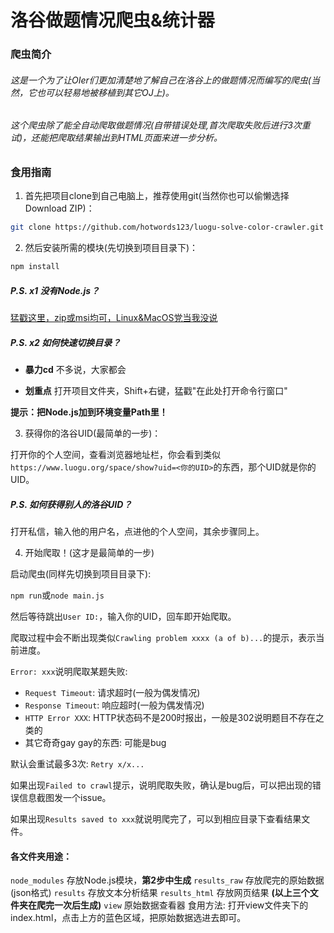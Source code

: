 # 洛谷做题情况爬虫&统计器

### 爬虫简介

###### 这是一个为了让OIer们更加清楚地了解自己在洛谷上的做题情况而编写的爬虫(当然，它也可以轻易地被移植到其它OJ上)。

###### 这个爬虫除了能全自动爬取做题情况(自带错误处理,首次爬取失败后进行3次重试)，还能把爬取结果输出到HTML页面来进一步分析。

### 食用指南

1. 首先把项目clone到自己电脑上，推荐使用git(当然你也可以偷懒选择Download ZIP)：

```bash
git clone https://github.com/hotwords123/luogu-solve-color-crawler.git
```

2. 然后安装所需的模块(先切换到项目目录下)：

```bash
npm install
```

##### P.S. x1 没有Node.js？

[猛戳这里，zip或msi均可，Linux&MacOS党当我没说](http://nodejs.cn/download/)

##### P.S. x2 如何快速切换目录？

- **暴力cd** 不多说，大家都会

- **划重点** 打开项目文件夹，Shift+右键，猛戳"在此处打开命令行窗口"

**提示：把Node.js加到环境变量Path里！**

3. 获得你的洛谷UID(最简单的一步)：

打开你的个人空间，查看浏览器地址栏，你会看到类似`https://www.luogu.org/space/show?uid=<你的UID>`的东西，那个UID就是你的UID。

##### P.S. 如何获得别人的洛谷UID？

打开私信，输入他的用户名，点进他的个人空间，其余步骤同上。

4. 开始爬取！(这才是最简单的一步)

启动爬虫(同样先切换到项目目录下):

`npm run`或`node main.js`

然后等待跳出`User ID:`，输入你的UID，回车即开始爬取。

爬取过程中会不断出现类似`Crawling problem xxxx (a of b)...`的提示，表示当前进度。

`Error: xxx`说明爬取某题失败:

- `Request Timeout`: 请求超时(一般为偶发情况)
- `Response Timeout`: 响应超时(一般为偶发情况)
- `HTTP Error XXX`: HTTP状态码不是200时报出，一般是302说明题目不存在之类的
- 其它奇奇gay gay的东西: 可能是bug

默认会重试最多3次: `Retry x/x...`

如果出现`Failed to crawl`提示，说明爬取失败，确认是bug后，可以把出现的错误信息截图发一个issue。

如果出现`Results saved to xxx`就说明爬完了，可以到相应目录下查看结果文件。

#### 各文件夹用途：

`node_modules` 存放Node.js模块，**第2步中生成**
`results_raw` 存放爬完的原始数据(json格式)
`results` 存放文本分析结果
`results_html` 存放网页结果
**(以上三个文件夹在爬完一次后生成)**
`view` 原始数据查看器
食用方法: 打开view文件夹下的index.html，点击上方的蓝色区域，把原始数据选进去即可。